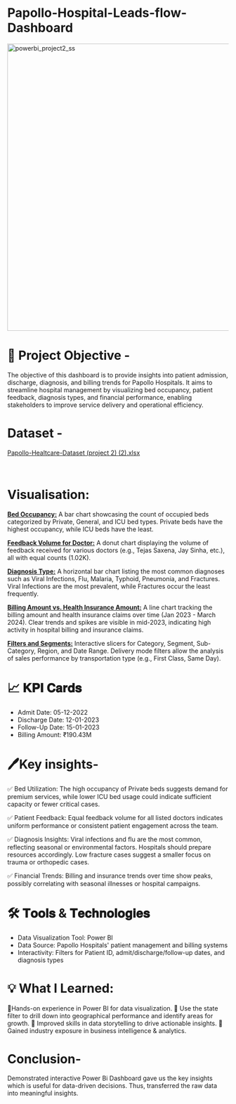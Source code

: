 # Papollo-Hospital-Leads-flow-Dashboard

<img width="654" alt="powerbi_project2_ss" src="https://github.com/user-attachments/assets/738aafd8-0f3d-414e-beda-a8114c03140d" />



# 🎯 Project Objective -
The objective of this dashboard is to provide insights into patient admission, discharge, diagnosis, and billing trends for Papollo Hospitals. It aims to streamline hospital management by visualizing bed occupancy, patient feedback, diagnosis types, and financial performance, enabling stakeholders to improve service delivery and operational efficiency.
<br>
# Dataset -

[Papollo-Healtcare-Dataset (project 2) (2).xlsx](https://github.com/user-attachments/files/20263862/Papollo-Healtcare-Dataset.project.2.2.xlsx)


<br>

# Visualisation:
<u><b>Bed Occupancy:</u></b>
A bar chart showcasing the count of occupied beds categorized by Private, General, and ICU bed types.
Private beds have the highest occupancy, while ICU beds have the least.

<u><b>Feedback Volume for Doctor:</u></b>
A donut chart displaying the volume of feedback received for various doctors (e.g., Tejas Saxena, Jay Sinha, etc.), all with equal counts (1.02K).

<u><b>Diagnosis Type:</u></b>
A horizontal bar chart listing the most common diagnoses such as Viral Infections, Flu, Malaria, Typhoid, Pneumonia, and Fractures.
Viral Infections are the most prevalent, while Fractures occur the least frequently.

<u><b>Billing Amount vs. Health Insurance Amount:</u></b>
A line chart tracking the billing amount and health insurance claims over time (Jan 2023 - March 2024).
Clear trends and spikes are visible in mid-2023, indicating high activity in hospital billing and insurance claims.

<u><b>Filters and Segments:</u></b>
Interactive slicers for Category, Segment, Sub-Category, Region, and Date Range.
Delivery mode filters allow the analysis of sales performance by transportation type (e.g., First Class, Same Day).

# 📈 𝐊𝐏𝐈 𝐂𝐚𝐫𝐝𝐬
<ul>
  <li>Admit Date: 05-12-2022</li>
  <li>Discharge Date: 12-01-2023</li>
  <li>Follow-Up Date: 15-01-2023</li>
  <li>Billing Amount: ₹190.43M</li>
</ul>

# 🖊️Key insights-

✅ Bed Utilization:
The high occupancy of Private beds suggests demand for premium services, while lower ICU bed usage could indicate sufficient capacity or fewer critical cases.

✅ Patient Feedback:
Equal feedback volume for all listed doctors indicates uniform performance or consistent patient engagement across the team.

✅ Diagnosis Insights:
Viral infections and flu are the most common, reflecting seasonal or environmental factors. Hospitals should prepare resources accordingly.
Low fracture cases suggest a smaller focus on trauma or orthopedic cases.

✅ Financial Trends:
Billing and insurance trends over time show peaks, possibly correlating with seasonal illnesses or hospital campaigns.


# 🛠 𝐓𝐨𝐨𝐥𝐬 & 𝐓𝐞𝐜𝐡𝐧𝐨𝐥𝐨𝐠𝐢𝐞𝐬
<ul>
  <li>Data Visualization Tool: Power BI</li>
  <li>Data Source: Papollo Hospitals' patient management and billing systems</li>
  <li>Interactivity: Filters for Patient ID, admit/discharge/follow-up dates, and diagnosis types</li>
</ul>

# 💡 What I Learned:

📌Hands-on experience in Power BI for data visualization.
📌 Use the state filter to drill down into geographical performance and identify areas for growth.
📌 Improved skills in data storytelling to drive actionable insights.
📌 Gained industry exposure in business intelligence & analytics.

# Conclusion-

Demonstrated interactive Power Bi Dashboard gave us the key insights which is useful for data-driven decisions. Thus, transferred the raw data into meaningful insights.

